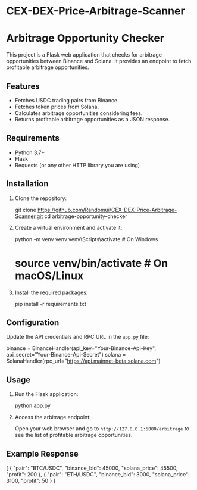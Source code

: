 # CEX-DEX-Price-Arbitrage-Scanner
# Arbitrage Opportunity Checker


This project is a Flask web application that checks for arbitrage opportunities between Binance and Solana. It provides an endpoint to fetch profitable arbitrage opportunities.

## Features

- Fetches USDC trading pairs from Binance.
- Fetches token prices from Solana.
- Calculates arbitrage opportunities considering fees.
- Returns profitable arbitrage opportunities as a JSON response.

## Requirements

- Python 3.7+
- Flask
- Requests (or any other HTTP library you are using)

## Installation

1. Clone the repository:

   git clone https://github.com/Randomui/CEX-DEX-Price-Arbitrage-Scanner.git
   cd arbitrage-opportunity-checker

2. Create a virtual environment and activate it:

   python -m venv venv
   venv\Scripts\activate  # On Windows
   # source venv/bin/activate  # On macOS/Linux

3. Install the required packages:

   pip install -r requirements.txt

## Configuration

Update the API credentials and RPC URL in the `app.py` file:

binance = BinanceHandler(api_key="Your-Binance-Api-Key", api_secret="Your-Binance-Api-Secret")
solana = SolanaHandler(rpc_url="https://api.mainnet-beta.solana.com")

## Usage

1. Run the Flask application:

   python app.py

2. Access the arbitrage endpoint:

   Open your web browser and go to `http://127.0.0.1:5000/arbitrage` to see the list of profitable arbitrage opportunities.

## Example Response

[
  {
    "pair": "BTC/USDC",
    "binance_bid": 45000,
    "solana_price": 45500,
    "profit": 200
  },
  {
    "pair": "ETH/USDC",
    "binance_bid": 3000,
    "solana_price": 3100,
    "profit": 50
  }
]

